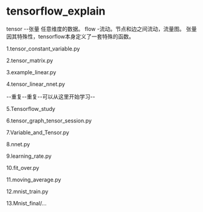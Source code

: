# tensorflow_explain
tensor --张量 任意维度的数据。
flow -流动。节点和边之间流动，流量图。
张量因其特殊性，tensorflow本身定义了一套特殊的函数。


1.tensor_constant_variable.py

2.tensor_matrix.py

3.example_linear.py

4.tensor_linear_nnet.py

--重复--重复--可以从这里开始学习--

5.Tensorflow_study

6.tensor_graph_tensor_session.py

7.Variable_and_Tensor.py 

8.nnet.py

9.learning_rate.py

10.fit_over.py

11.moving_average.py 

12.mnist_train.py 

13.Mnist_final/...
